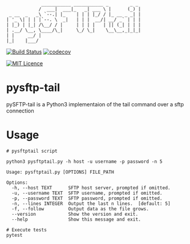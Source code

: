                  ___________ ___________ _        _ _ 
                /  ___|  ___|_   _| ___ \ |      (_) |
     _ __  _   _\ `--.| |_    | | | |_/ / |_ __ _ _| |
    | '_ \| | | |`--. \  _|   | | |  __/| __/ _` | | |
    | |_) | |_| /\__/ / |     | | | |   | || (_| | | |
    | .__/ \__, \____/\_|     \_/ \_|    \__\__,_|_|_|
    | |     __/ |                                     
    |_|    |___/                                      

[![Build Status](https://travis-ci.com/tcvieira/pysftptail.svg?branch=master)](https://travis-ci.com/tcvieira/pysftptail)
[![codecov](https://codecov.io/gh/tcvieira/pysftptail/branch/master/graph/badge.svg)](https://codecov.io/gh/tcvieira/pysftptail)

[![MIT Licence](https://badges.frapsoft.com/os/mit/mit.svg?v=103)](https://opensource.org/licenses/mit-license.php)


# pysftp-tail
pySFTP-tail is a Python3 implementaion of the tail command over a sftp connection

# Usage

```
# pysftptail script

python3 pysftptail.py -h host -u username -p password -n 5

Usage: pysftptail.py [OPTIONS] FILE_PATH

Options:
  -h, --host TEXT      SFTP host server, prompted if omitted.
  -u, --username TEXT  SFTP username, prompted if omitted.
  -p, --password TEXT  SFTP password, prompted if omitted.
  -n, --lines INTEGER  Output the last n lines.  [default: 5]
  -f, --follow         Output data as the file grows.
  --version            Show the version and exit.
  --help               Show this message and exit.

# Execute tests
pytest

```
